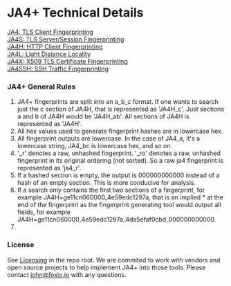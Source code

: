 # JA4+ Technical Details  
[JA4: TLS Client Fingerprinting](https://github.com/FoxIO-LLC/ja4/blob/main/technical_details/JA4.md)  
[JA4S: TLS Server/Session Fingerprinting](https://github.com/FoxIO-LLC/ja4/blob/main/technical_details/JA4S.md)  
[JA4H: HTTP Client Fingerprinting](https://github.com/FoxIO-LLC/ja4/blob/main/technical_details/JA4H.md)  
[JA4L: Light Distance Locality](https://github.com/FoxIO-LLC/ja4/blob/main/technical_details/JA4L.md)  
[JA4X: X509 TLS Certificate Fingerprinting](https://github.com/FoxIO-LLC/ja4/blob/main/technical_details/JA4X.md)  
[JA4SSH: SSH Traffic Fingerprinting](https://github.com/FoxIO-LLC/ja4/blob/main/technical_details/JA4SSH.md)  

### JA4+ General Rules
1. JA4+ fingerprints are split into an a_b_c format. If one wants to search just the c section of JA4H, that is represented as 'JA4H_c'. Just sections a and b of JA4H would be 'JA4H_ab'. All sections of JA4H is represented as 'JA4H'.
2. All hex values used to generate fingerprint hashes are in lowercase hex.
3. All fingerprint outputs are lowercase. In the case of JA4_a, it's a lowercase string, JA4_bc is lowercase hex, and so on.
4. '_r' denotes a raw, unhashed fingerprint. '_ro' denotes a raw, unhashed fingerprint in its original ordering (not sorted). So a raw ja4 fingerprint is represented as 'ja4_r'.  
5. If a hashed section is empty, the output is 000000000000 instead of a hash of an empty section. This is more conducive for analysis.
6. If a search only contains the first two sections of a fingerprint, for example JA4H=ge11cn060000_4e59edc1297a, that is an implied * at the end of the fingerprint as the fingerprint generating tool would output all fields, for example JA4H=ge11cn060000_4e59edc1297a_4da5efaf0cbd_000000000000.
7. 


### License
See [Licensing](https://github.com/FoxIO-LLC/ja4/tree/main#licensing) in the repo root. We are commited to work with vendors and open source projects to help implement JA4+ into those tools. Please contact john@foxio.io with any questions.
